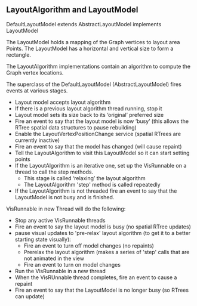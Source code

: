 ## LayoutAlgorithm and LayoutModel

DefaultLayoutModel extends AbstractLayoutModel implements LayoutModel

The LayoutModel holds a mapping of the Graph vertices to layout area Points.
The LayoutModel has a horizontal and vertical size to form a rectangle.

The LayoutAlgorithm implementations contain an algorithm to compute the Graph vertex locations.

The superclass of the DefaultLayoutModel (AbstractLayoutModel) fires events at various stages.

* Layout model accepts layout algorithm
* If there is a previous layout algorithm thread running, stop it
* Layout model sets its size back to its ‘original’ preferred size
* Fire an event to say that the layout model is now ‘busy’ (this allows the RTree spatial data structures to pause rebuilding)
* Enable the LayoutVertexPositionChange service (spatial RTrees are currently inactive)
* Fire an event to say that the model has changed (will cause repaint)
* Tell the LayoutAlgorithm to visit this LayoutModel so it can start setting points
* If the LayoutAlgorithm is an iterative one, set up the VisRunnable on a thread to call the step methods. 
   * This stage is called ‘relaxing’ the layout algorithm
   * The LayoutAlgorithm 'step' method is called repeatedly
* If the LayoutAlgorithm is not threaded fire an event to say that the LayoutModel is not busy and is finished.

VisRunnable in new Thread will do the following:
* Stop any active VisRunnable threads
* Fire an event to say the layout model is busy (no spatial RTree updates)
* pause visual updates to 'pre-relax' layout algorithm (to get it to a better starting state visually):
   * Fire an event to turn off model changes (no repaints)
   * Prerelax the layout algorithm (makes a series of 'step' calls that are not animated in the view
   * Fire an event to turn on model changes
* Run the VisRunnable in a new thread
* When the VisRUnnable thread completes, fire an event to cause a repaint
* Fire an event to say that the LayoutModel is no longer busy (so RTrees can update)
